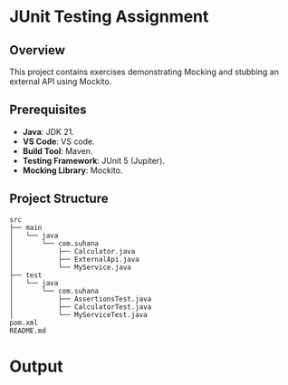 # JUnit Testing Assignment

## Overview
This project contains exercises demonstrating Mocking and stubbing an external API using Mockito.



## Prerequisites
- **Java**: JDK 21.
- **VS Code**: VS code.
- **Build Tool**: Maven.
- **Testing Framework**: JUnit 5 (Jupiter).
- **Mocking Library**: Mockito.

## Project Structure
```
src
├── main
│   └── java
│       └── com.suhana
│           ├── Calculator.java
│           ├── ExternalApi.java
│           └── MyService.java
├── test
│   └── java
│       └── com.suhana
│           ├── AssertionsTest.java
│           ├── CalculatorTest.java
│           └── MyServiceTest.java
pom.xml 
README.md
```




# Output

